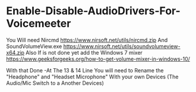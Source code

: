 # Enable-Disable-AudioDrivers-For-Voicemeeter

  You Will need Nircmd https://www.nirsoft.net/utils/nircmd.zip
  And SoundVolumeView.exe https://www.nirsoft.net/utils/soundvolumeview-x64.zip
  Also If is not done yet add the Windows 7 mixer https://www.geeksforgeeks.org/how-to-get-volume-mixer-in-windows-10/
         
  With that Done 
    -At The 13 & 14 Line You will need to Rename the "Headphone" and "Headset Microphone" With your own Devices (The Audio/Mic Switch to a Another Devices)

